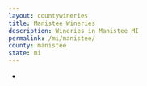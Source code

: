 ```yaml
---
layout: countywineries
title: Manistee Wineries
description: Wineries in Manistee MI
permalink: /mi/manistee/
county: manistee
state: mi
---
```

-
